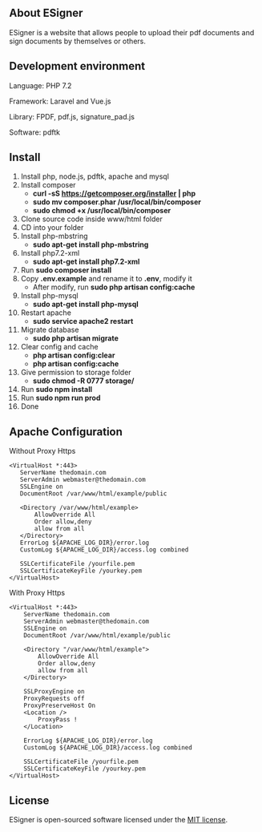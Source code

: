 ## About ESigner

ESigner is a website that allows people to upload their pdf documents and sign documents by themselves or others.

## Development environment

Language: PHP 7.2

Framework: Laravel and Vue.js

Library: FPDF, pdf.js, signature_pad.js

Software: pdftk

## Install

1. Install php, node.js, pdftk, apache and mysql
2. Install composer
    * <strong>curl -sS https://getcomposer.org/installer | php</strong>
    * <strong>sudo mv composer.phar /usr/local/bin/composer</strong>
    * <strong>sudo chmod +x /usr/local/bin/composer</strong>
3. Clone source code inside www/html folder
4. CD into your folder
5. Install php-mbstring
    * <strong>sudo apt-get install php-mbstring</strong>
6. Install php7.2-xml
    * <strong>sudo apt-get install php7.2-xml</strong>
7. Run <strong>sudo composer install</strong>
8. Copy <strong>.env.example</strong> and rename it to <strong>.env</strong>, modify it
    * After modify, run <strong>sudo php artisan config:cache</strong>
9. Install php-mysql
    * <strong>sudo apt-get install php-mysql</strong>
10. Restart apache
    * <strong>sudo service apache2 restart</strong>
11. Migrate database
    * <strong>sudo php artisan migrate</strong>
12. Clear config and cache
    * <strong>php artisan config:clear</strong>
    * <strong>php artisan config:cache</strong>
13. Give permission to storage folder
    * <strong>sudo chmod -R 0777 storage/</strong>
14. Run <strong>sudo npm install</strong>
15. Run <strong>sudo npm run prod</strong>
16. Done

## Apache Configuration
Without Proxy Https
```
<VirtualHost *:443>
   ServerName thedomain.com
   ServerAdmin webmaster@thedomain.com
   SSLEngine on
   DocumentRoot /var/www/html/example/public

   <Directory /var/www/html/example>
       AllowOverride All
       Order allow,deny
       allow from all
   </Directory>
   ErrorLog ${APACHE_LOG_DIR}/error.log
   CustomLog ${APACHE_LOG_DIR}/access.log combined
   
   SSLCertificateFile /yourfile.pem
   SSLCertificateKeyFile /yourkey.pem
</VirtualHost>
```

With Proxy Https
```
<VirtualHost *:443>
	ServerName thedomain.com
	ServerAdmin webmaster@thedomain.com
	SSLEngine on
	DocumentRoot /var/www/html/example/public
    
    <Directory "/var/www/html/example">
        AllowOverride All
        Order allow,deny
        allow from all
	</Directory>
    
    SSLProxyEngine on
	ProxyRequests off
    ProxyPreserveHost On
    <Location />
    	ProxyPass !
    </Location>

	ErrorLog ${APACHE_LOG_DIR}/error.log
    CustomLog ${APACHE_LOG_DIR}/access.log combined
	
    SSLCertificateFile /yourfile.pem
    SSLCertificateKeyFile /yourkey.pem
</VirtualHost>
```

## License

ESigner is open-sourced software licensed under the [MIT license](https://opensource.org/licenses/MIT).
